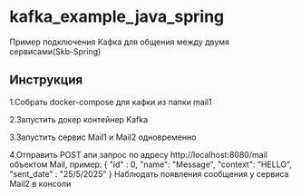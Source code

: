 # kafka_example_java_spring
Пример подключения Кафка для общения между двумя сервисами(Skb-Spring)

## Инструкция
1.Собрать docker-compose для кафки из папки mail1

2.Запустить докер контейнер Kafka

3.Запустить сервис Mail1 и Mail2 одновременно

4.Отправить POST апи запрос по адресу http://localhost:8080/mail объектом Mail, пример:
{
    "id" : 0,
    "name": "Message",
    "context": "HELLO",
    "sent_date" : "25/5/2025"
}
Наблюдать появления сообщения у сервиса Mail2 в консоли



